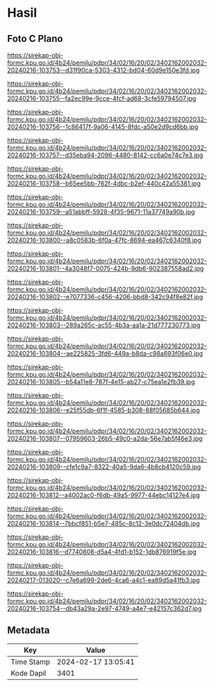 # Hasil

## Foto C Plano

https://sirekap-obj-formc.kpu.go.id/4b24/pemilu/pdpr/34/02/16/20/02/3402162002032-20240216-103753--d31f90ca-5303-4312-bd04-60d9e150e3fd.jpg

https://sirekap-obj-formc.kpu.go.id/4b24/pemilu/pdpr/34/02/16/20/02/3402162002032-20240216-103755--fa2ec99e-9cce-4fcf-ad68-3cfe59794507.jpg

https://sirekap-obj-formc.kpu.go.id/4b24/pemilu/pdpr/34/02/16/20/02/3402162002032-20240216-103756--1c86417f-9a06-4145-8fdc-a50e2d9cd6bb.jpg

https://sirekap-obj-formc.kpu.go.id/4b24/pemilu/pdpr/34/02/16/20/02/3402162002032-20240216-103757--d35eba94-2096-4480-8142-cc6a0e74c7e3.jpg

https://sirekap-obj-formc.kpu.go.id/4b24/pemilu/pdpr/34/02/16/20/02/3402162002032-20240216-103758--b65ee5bb-762f-4dbc-b2ef-440c42a55381.jpg

https://sirekap-obj-formc.kpu.go.id/4b24/pemilu/pdpr/34/02/16/20/02/3402162002032-20240216-103759--a51abbff-5928-4f35-9671-11a37749a90b.jpg

https://sirekap-obj-formc.kpu.go.id/4b24/pemilu/pdpr/34/02/16/20/02/3402162002032-20240216-103800--a8c0583b-6f0a-47fc-8694-ea467c6340f8.jpg

https://sirekap-obj-formc.kpu.go.id/4b24/pemilu/pdpr/34/02/16/20/02/3402162002032-20240216-103801--4a3048f7-0075-424b-9db6-902387558ad2.jpg

https://sirekap-obj-formc.kpu.go.id/4b24/pemilu/pdpr/34/02/16/20/02/3402162002032-20240216-103802--e7077336-c456-4206-bbd8-342c94f8e82f.jpg

https://sirekap-obj-formc.kpu.go.id/4b24/pemilu/pdpr/34/02/16/20/02/3402162002032-20240216-103803--289a265c-ac55-4b3a-aa1a-21d777230773.jpg

https://sirekap-obj-formc.kpu.go.id/4b24/pemilu/pdpr/34/02/16/20/02/3402162002032-20240216-103804--ae225825-3fd6-449a-b8da-c98a693f06e0.jpg

https://sirekap-obj-formc.kpu.go.id/4b24/pemilu/pdpr/34/02/16/20/02/3402162002032-20240216-103805--b54a11e8-787f-4e15-ab27-c75ea1e2fb39.jpg

https://sirekap-obj-formc.kpu.go.id/4b24/pemilu/pdpr/34/02/16/20/02/3402162002032-20240216-103806--e25f55db-6f1f-4585-b308-88f05685b644.jpg

https://sirekap-obj-formc.kpu.go.id/4b24/pemilu/pdpr/34/02/16/20/02/3402162002032-20240216-103807--07959603-26b5-49c0-a2da-56e7ab5f46e3.jpg

https://sirekap-obj-formc.kpu.go.id/4b24/pemilu/pdpr/34/02/16/20/02/3402162002032-20240216-103809--cfe1c9a7-8322-40a5-9da6-4b8cb4120c59.jpg

https://sirekap-obj-formc.kpu.go.id/4b24/pemilu/pdpr/34/02/16/20/02/3402162002032-20240216-103812--a4002ac0-f6db-49a5-9977-44ebc14127e4.jpg

https://sirekap-obj-formc.kpu.go.id/4b24/pemilu/pdpr/34/02/16/20/02/3402162002032-20240216-103814--7bbcf851-b5e7-485c-8c12-3e0dc72404db.jpg

https://sirekap-obj-formc.kpu.go.id/4b24/pemilu/pdpr/34/02/16/20/02/3402162002032-20240216-103816--d7740808-d5a4-4fd1-b152-1db876919f5e.jpg

https://sirekap-obj-formc.kpu.go.id/4b24/pemilu/pdpr/34/02/16/20/02/3402162002032-20240217-013020--c7e6a699-2de6-4ca6-a4c1-ea89d5a41fb3.jpg

https://sirekap-obj-formc.kpu.go.id/4b24/pemilu/pdpr/34/02/16/20/02/3402162002032-20240216-103754--db43a29a-2e97-4749-a4e7-e42157c362d7.jpg


## Metadata

| Key        | Value               |
| ---------- | ------------------- |
| Time Stamp | 2024-02-17 13:05:41 |
| Kode Dapil | 3401                |



